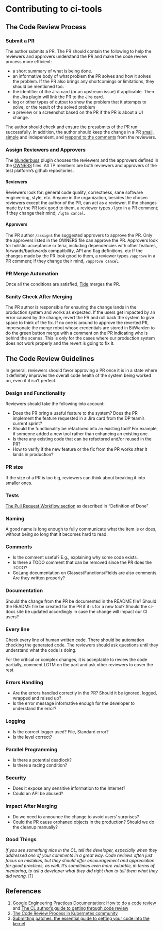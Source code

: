 # Contributing to ci-tools

## The Code Review Process
### Submit a PR

The author submits a PR. The PR should contain the following to help the reviewers and approvers understand the PR and make the code review process more efficient:
- a short summary of what is being done.
- an informative body of what problem the PR solves and how it solves the problem. If the PR also brings any shortcomings or limitations, they should be mentioned too.
- the identifier of the Jira card (or an upstream issue) if applicable. Then the Jira plugin will link the PR to the Jira card.
- log or other types of output to show the problem that it attempts to solve, or the result of the solved problem
- a preview or a screenshot based on the PR if the PR is about a UI change.

The author should check and ensure the presubmits of the PR run successfully.
In addition, the author should keep the change in a PR [small, simple](https://google.github.io/eng-practices/review/developer/small-cls.html) and independent, and [respond to the comments](https://google.github.io/eng-practices/review/developer/handling-comments.html) from the reviewers.

### Assign Reviewers and Approvers
The [blunderbuss](https://github.com/kubernetes/test-infra/tree/master/prow/plugins/blunderbuss) plugin chooses the reviewers and the approvers defined in the [OWNERS](https://www.kubernetes.dev/docs/guide/owners/) files. All TP members are both reviewers and approvers of the test platform’s github repositories.

#### Reviewers
Reviewers look for: general code quality, correctness, sane software engineering, style, etc.
Anyone in the organization, besides the chosen reviewers except the author of the PR, can act as a reviewer.
If the changes made by the PR look good to them, a reviewer types `/lgtm` in a PR comment; if they change their mind, `/lgtm cancel`.

#### Approvers
The PR author `/assign`s the suggested approvers to approve the PR.
Only the approvers listed in the OWNERS file can approve the PR.
Approvers look for holistic acceptance criteria, including dependencies with other features, forwards/backwards compatibility, API and flag definitions, etc
If the changes made by the PR look good to them, a reviewer types `/approve` in a PR comment; if they change their mind, `/approve cancel`.

### PR Merge Automation
Once all the conditions are satisfied, [Tide](https://github.com/kubernetes/test-infra/blob/master/prow/cmd/tide/README.md) merges the PR.

### Sanity Check After Merging
The PR author is responsible for ensuring the change lands in the production system and works as expected. If the users get impacted by an error caused by the change, revert the PR and roll back the system to give space to think of the fix. If no one is around to approve the reverted PR, impersonate the merge robot whose credentials are stored in BitWarden to do the green button merge with a comment on the PR indicating who is behind the scenes. This is only for the cases where our production system does not work properly and the revert is going to fix it.

## The Code Review Guidelines
In general, reviewers should favor approving a PR once it is in a state where it definitely improves the overall code health of the system being worked on, even if it isn’t perfect.

### Design and Functionality
Reviewers should take the following into account:
- Does the PR bring a useful feature to the system? Does the PR implement the feature requested in a Jira card from the DP team’s current sprint?
- Should the functionality be refactored into an existing tool? For example, if someone added a new tool rather than enhancing an existing one.
- Is there any existing code that can be refactored and/or reused in the PR?
- How to verify if the new feature or the fix from the PR works after it lands in production?

### PR size

If the size of a PR is too big, reviewers can think about breaking it into smaller ones.

### Tests
[The Pull Request Workflow section](https://docs.google.com/document/d/1Qd4qcRHUxk5-eiFIjQm2TTH1TaGQ-zhbphLNXxyvr00/edit?usp=sharing) as described in “Definition of Done”

### Naming
A good name is long enough to fully communicate what the item is or does, without being so long that it becomes hard to read.

### Comments
- Is the comment useful? E.g., explaining why some code exists.
- Is there a TODO comment that can be removed since  the PR does the TODO?
- GoLang documentation on Classes/Functions/Fields are also comments. Are they written properly?

### Documentation
Should the change from the PR be documented in the README file? Should the README file be created for the PR if it is for a new tool? Should the ci-docs site be updated accordingly in case the change will impact our CI users?

### Every line
Check every line of human written code. There should be automation checking the generated code. The reviewers should ask questions until they understand what the code is doing.

For the critical or complex changes, it is acceptable to review the code partially, comment LGTM on the part and ask other reviewers to cover the rest.

### Errors Handling
- Are the errors handled correctly in the PR? Should it be ignored, logged, wrapped and raised up?
- Is the error message informative enough for the developer to understand the error?

### Logging
- Is the correct logger used? File, Standard error?
- Is the level correct?

### Parallel Programming
- Is there a potential deadlock?
- Is there a racing condition?

### Security
- Does it expose any sensitive information to the Internet?
- Could an API be abused?

### Impact After Merging
- Do we need to announce the change to avoid users’ surprises?
- Could the PR cause orphaned objects in the production? Should we do the cleanup manually?

### Good Things
_If you see something nice in the CL, tell the developer, especially when they addressed one of your comments in a great way. Code reviews often just focus on mistakes, but they should offer encouragement and appreciation for good practices, as well. It’s sometimes even more valuable, in terms of mentoring, to tell a developer what they did right than to tell them what they did wrong._ [1]

## References
1. [Google Engineering Practices Documentation](https://google.github.io/eng-practices/): [How to do a code review](https://google.github.io/eng-practices/review/reviewer/) and [The CL author’s guide to getting through code review](https://google.github.io/eng-practices/review/developer/)
1. [The Code Review Process in Kubernetes community](https://github.com/kubernetes/community/blob/master/contributors/guide/owners.md#the-code-review-process)
1. [Submitting patches: the essential guide to getting your code into the kernel](https://www.kernel.org/doc/html/latest/process/submitting-patches.html)
